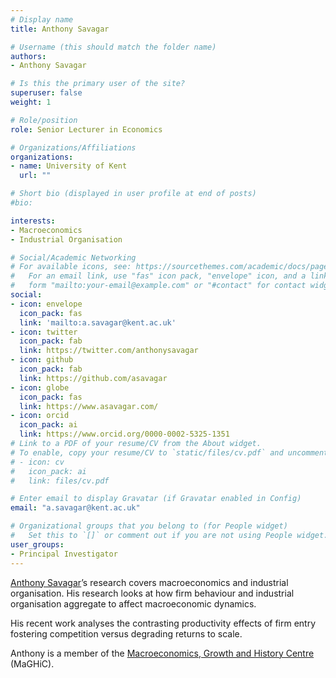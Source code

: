 ```yaml
---
# Display name
title: Anthony Savagar

# Username (this should match the folder name)
authors:
- Anthony Savagar

# Is this the primary user of the site?
superuser: false
weight: 1

# Role/position
role: Senior Lecturer in Economics

# Organizations/Affiliations
organizations:
- name: University of Kent
  url: ""

# Short bio (displayed in user profile at end of posts)
#bio:  

interests:
- Macroeconomics
- Industrial Organisation

# Social/Academic Networking
# For available icons, see: https://sourcethemes.com/academic/docs/page-builder/#icons
#   For an email link, use "fas" icon pack, "envelope" icon, and a link in the
#   form "mailto:your-email@example.com" or "#contact" for contact widget.
social:
- icon: envelope
  icon_pack: fas
  link: 'mailto:a.savagar@kent.ac.uk'
- icon: twitter
  icon_pack: fab
  link: https://twitter.com/anthonysavagar
- icon: github
  icon_pack: fab
  link: https://github.com/asavagar
- icon: globe
  icon_pack: fas
  link: https://www.asavagar.com/
- icon: orcid
  icon_pack: ai
  link: https://www.orcid.org/0000-0002-5325-1351
# Link to a PDF of your resume/CV from the About widget.
# To enable, copy your resume/CV to `static/files/cv.pdf` and uncomment the lines below.
# - icon: cv
#   icon_pack: ai
#   link: files/cv.pdf

# Enter email to display Gravatar (if Gravatar enabled in Config)
email: "a.savagar@kent.ac.uk"

# Organizational groups that you belong to (for People widget)
#   Set this to `[]` or comment out if you are not using People widget.
user_groups:
- Principal Investigator
---
```


[Anthony Savagar](www.asavagar.com)’s research covers macroeconomics and industrial organisation. His research looks at how firm behaviour and industrial organisation aggregate to affect macroeconomic dynamics.

His recent work analyses the contrasting productivity effects of firm entry fostering competition versus degrading returns to scale.

Anthony is a member of the [Macroeconomics, Growth and History Centre](https://research.kent.ac.uk/maghic/) (MaGHiC).

 
